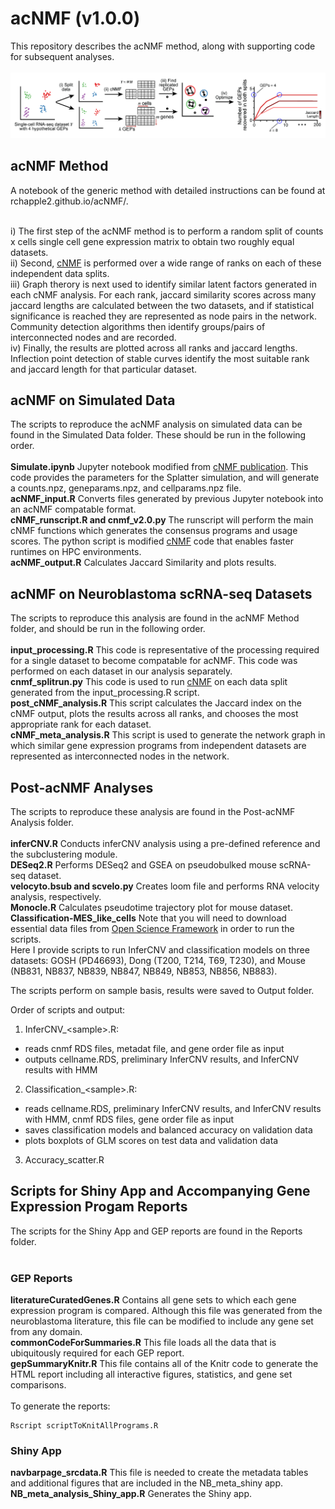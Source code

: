 # acNMF (v1.0.0)
This repository describes the acNMF method, along with supporting code for subsequent analyses.
<br><br>
![Alt Text](images/acNMF_schematic.png)

## acNMF Method
A notebook of the generic method with detailed instructions can be found at rchapple2.github.io/acNMF/.<br><br>

i) The first step of the acNMF method is to perform a random split of counts x cells single cell gene expression matrix to obtain two roughly equal datasets.<br>
ii) Second, [cNMF](https://github.com/dylkot/cNMF/tree/master) is performed over a wide range of ranks on each of these independent data splits. <br>
iii) Graph therory is next used to identify similar latent factors generated in each cNMF analysis. For each rank, jaccard similarity scores across many jaccard lengths are calculated between the two datasets, and if statistical significance is reached they are represented as node pairs in the network.  Community detection algorithms then identify groups/pairs of interconnected nodes and are recorded.<br>
iv) Finally, the results are plotted across all ranks and jaccard lengths.  Inflection point detection of stable curves identify the most suitable rank and jaccard length for that particular dataset.<br>

## acNMF on Simulated Data
The scripts to reproduce the acNMF analysis on simulated data can be found in the Simulated Data folder.  These should be run in the following order. <br><br>
**Simulate.ipynb** Jupyter notebook modified from [cNMF publication](https://github.com/dylkot/cNMF/blob/master/Tutorials/analyze_simulated_example_data.ipynb). This code provides the parameters for the Splatter simulation, and will generate a counts.npz, geneparams.npz, and cellparams.npz file.<br>
**acNMF_input.R** Converts files generated by previous Jupyter notebook into an acNMF compatable format.<br>
**cNMF_runscript.R and cnmf_v2.0.py** The runscript will perform the main cNMF functions which generates the consensus programs and usage scores.  The python script is modified [cNMF](https://github.com/dylkot/cNMF/tree/master) code that enables faster runtimes on HPC environments.<br>
**acNMF_output.R** Calculates Jaccard Similarity and plots results.<br>

## acNMF on Neuroblastoma scRNA-seq Datasets
The scripts to reproduce this analysis are found in the acNMF Method folder, and should be run in the following order.<br><br>
**input_processing.R** This code is representative of the processing required for a single dataset to become compatable for acNMF.  This code was performed on each dataset in our analysis separately.<br>
**cnmf_splitrun.py** This code is used to run [cNMF](https://github.com/dylkot/cNMF/tree/master) on each data split generated from the input_processing.R script.<br>
**post_cNMF_analysis.R**  This script calculates the Jaccard index on the cNMF output, plots the results across all ranks, and chooses the most appropriate rank for each dataset. <br>
**cNMF_meta_analysis.R**  This script is used to generate the network graph in which similar gene expression programs from independent datasets are represented as interconnected nodes in the network.<br> 

## Post-acNMF Analyses
The scripts to reproduce these analysis are found in the Post-acNMF Analysis folder. <br><br>
**inferCNV.R** Conducts inferCNV analysis using a pre-defined reference and the subclustering module.<br>
**DESeq2.R** Performs DESeq2 and GSEA on pseudobulked mouse scRNA-seq dataset.<br>
**velocyto.bsub and scvelo.py** Creates loom file and performs RNA velocity analysis, respectively.<br>
**Monocle.R** Calculates pseudotime trajectory plot for mouse dataset.<br>
**Classification-MES_like_cells** Note that you will need to download essential data files from [Open Science Framework](https://osf.io/j7cfg) in order to run the scripts.<br> 
Here I provide scripts to run InferCNV and classification models on three datasets: GOSH (PD46693), Dong (T200, T214, T69, T230), and Mouse (NB831, NB837, NB839, NB847, NB849, NB853, NB856, NB883).<br>
                                                                                   
The scripts perform on sample basis, results were saved to Output folder.          
                                                                                   
Order of scripts and output:                                                       
1. InferCNV_\<sample\>.R:                                                          
  - reads cnmf RDS files, metadat file, and gene order file as input               
  - outputs cellname.RDS, preliminary InferCNV results, and InferCNV results with HMM 
2. Classification_\<sample\>.R:                                                    
  - reads cellname.RDS, preliminary InferCNV results, and InferCNV results with HMM, cnmf RDS files, gene order file as input
  - saves classification models and balanced accuracy on validation data           
  - plots boxplots of GLM scores on test data and validation data                  
3. Accuracy_scatter.R 

## Scripts for Shiny App and Accompanying Gene Expression Progam Reports
The scripts for the Shiny App and GEP reports are found in the Reports folder.<br><br>
### GEP Reports
**literatureCuratedGenes.R** Contains all gene sets to which each gene expression program is compared.  Although this file was generated from the neuroblastoma literature, this file can be modified to include any gene set from any domain. <br>
**commonCodeForSummaries.R** This file loads all the data that is ubiquitously required for each GEP report.<br>
**gepSummaryKnitr.R** This file contains all of the Knitr code to generate the HTML report including all interactive figures, statistics, and gene set comparisons.<br><br>
To generate the reports: 
```{r, message=F}
Rscript scriptToKnitAllPrograms.R
```

### Shiny App
**navbarpage_srcdata.R** This file is needed to create the metadata tables and additional figures that are included in the NB_meta_shiny app.<br>
**NB_meta_analysis_Shiny_app.R** Generates the Shiny app.
